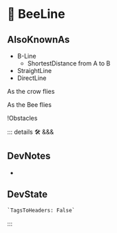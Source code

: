 
# 🔻 <via>BeeLine</via>

## AlsoKnownAs

- B-Line
    - ShortestDistance from A to B
- StraightLine
- DirectLine

As the crow flies

As the Bee flies

!Obstacles

::: details 🛠 <dev>&&&</dev>

## DevNotes

-

## DevState

```py
`TagsToHeaders: False`
```

:::
